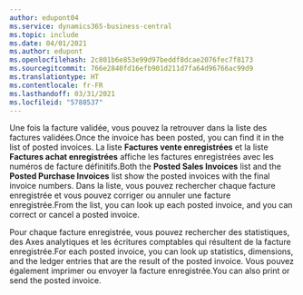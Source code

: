 ```yaml
---
author: edupont04
ms.service: dynamics365-business-central
ms.topic: include
ms.date: 04/01/2021
ms.author: edupont
ms.openlocfilehash: 2c801b6e853e99d97beddf8dcae2076fec7f8173
ms.sourcegitcommit: 766e2840fd16efb901d211d7fa64d96766ac99d9
ms.translationtype: HT
ms.contentlocale: fr-FR
ms.lasthandoff: 03/31/2021
ms.locfileid: "5788537"
---
```

<span data-ttu-id="661a5-101">Une fois la facture validée, vous pouvez la retrouver dans la liste des factures validées.</span><span class="sxs-lookup"><span data-stu-id="661a5-101">Once the invoice has been posted, you can find it in the list of posted invoices.</span></span> <span data-ttu-id="661a5-102">La liste **Factures vente enregistrées** et la liste **Factures achat enregistrées** affiche les factures enregistrées avec les numéros de facture définitifs.</span><span class="sxs-lookup"><span data-stu-id="661a5-102">Both the **Posted Sales Invoices** list and the **Posted Purchase Invoices** list show the posted invoices with the final invoice numbers.</span></span> <span data-ttu-id="661a5-103">Dans la liste, vous pouvez rechercher chaque facture enregistrée et vous pouvez corriger ou annuler une facture enregistrée.</span><span class="sxs-lookup"><span data-stu-id="661a5-103">From the list, you can look up each posted invoice, and you can correct or cancel a posted invoice.</span></span>  

<span data-ttu-id="661a5-104">Pour chaque facture enregistrée, vous pouvez rechercher des statistiques, des Axes analytiques et les écritures comptables qui résultent de la facture enregistrée.</span><span class="sxs-lookup"><span data-stu-id="661a5-104">For each posted invoice, you can look up statistics, dimensions, and the ledger entries that are the result of the posted invoice.</span></span> <span data-ttu-id="661a5-105">Vous pouvez également imprimer ou envoyer la facture enregistrée.</span><span class="sxs-lookup"><span data-stu-id="661a5-105">You can also print or send the posted invoice.</span></span>  
